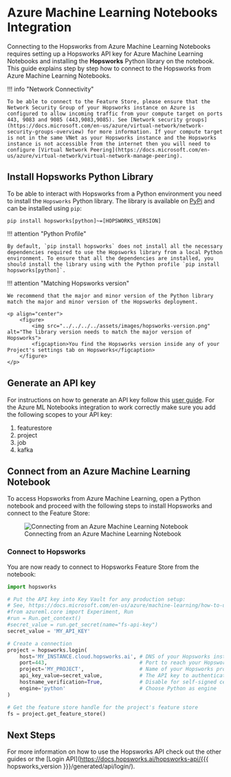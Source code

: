 # Azure Machine Learning Notebooks Integration

Connecting to the Hopsworks from Azure Machine Learning Notebooks requires setting up a Hopsworks API key for Azure Machine Learning Notebooks and installing the **Hopsworks** Python library on the notebook. This guide explains step by step how to connect to the Hopsworks from Azure Machine Learning Notebooks.

!!! info "Network Connectivity"

    To be able to connect to the Feature Store, please ensure that the Network Security Group of your Hopsworks instance on Azure is configured to allow incoming traffic from your compute target on ports 443, 9083 and 9085 (443,9083,9085). See [Network security groups](https://docs.microsoft.com/en-us/azure/virtual-network/network-security-groups-overview) for more information. If your compute target is not in the same VNet as your Hopsworks instance and the Hopsworks instance is not accessible from the internet then you will need to configure [Virtual Network Peering](https://docs.microsoft.com/en-us/azure/virtual-network/virtual-network-manage-peering).

## Install Hopsworks Python Library

To be able to interact with Hopsworks from a Python environment you need to install the `Hopsworks` Python library. The library is available on [PyPi](https://pypi.org/project/hopsworks/) and can be installed using `pip`: 

```
pip install hopsworks[python]~=[HOPSWORKS_VERSION]
```

!!! attention "Python Profile"

    By default, `pip install hopsworks` does not install all the necessary dependencies required to use the Hopsworks library from a local Python environment. To ensure that all the dependencies are installed, you should install the library using with the Python profile `pip install hopsworks[python]`.

!!! attention "Matching Hopsworks version"

    We recommend that the major and minor version of the Python library match the major and minor version of the Hopsworks deployment.

    <p align="center">
        <figure>
            <img src="../../../../assets/images/hopsworks-version.png" alt="The library version needs to match the major version of Hopsworks">
            <figcaption>You find the Hopsworks version inside any of your Project's settings tab on Hopsworks</figcaption>
        </figure>
    </p>

## Generate an API key

For instructions on how to generate an API key follow this [user guide](../projects/api_key/create_api_key.md). For the Azure ML Notebooks integration to work correctly make sure you add the following scopes to your API key:

  1. featurestore
  2. project
  3. job
  4. kafka

## Connect from an Azure Machine Learning Notebook

To access Hopsworks from Azure Machine Learning, open a Python notebook and proceed with the following steps to install Hopsworks and connect to the Feature Store:

<p align="center">
  <figure>
    <img src="../../../../assets/images/guides/integrations/azure/notebooks/step-1.png" alt="Connecting from an Azure Machine Learning Notebook">
    <figcaption>Connecting from an Azure Machine Learning Notebook</figcaption>
  </figure>
</p>

### Connect to Hopsworks 

You are now ready to connect to Hopsworks Feature Store from the notebook:

```python
import hopsworks 

# Put the API key into Key Vault for any production setup:
# See, https://docs.microsoft.com/en-us/azure/machine-learning/how-to-use-secrets-in-runs
#from azureml.core import Experiment, Run
#run = Run.get_context()
#secret_value = run.get_secret(name="fs-api-key")
secret_value = 'MY_API_KEY'

# Create a connection
project = hopsworks.login(
    host='MY_INSTANCE.cloud.hopsworks.ai', # DNS of your Hopsworks instance
    port=443,                              # Port to reach your Hopsworks instance, defaults to 443
    project='MY_PROJECT',                  # Name of your Hopsworks project
    api_key_value=secret_value,            # The API key to authenticate with Hopsworks
    hostname_verification=True,            # Disable for self-signed certificates
    engine='python'                        # Choose Python as engine
)

# Get the feature store handle for the project's feature store
fs = project.get_feature_store()
```

## Next Steps

For more information on how to use the Hopsworks API check out the other guides or the [Login API](https://docs.hopsworks.ai/hopsworks-api/{{{ hopsworks_version }}}/generated/api/login/). 